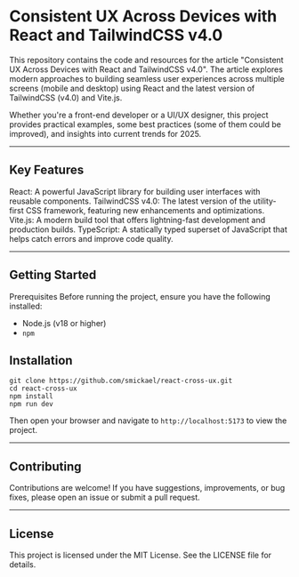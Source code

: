 # Consistent UX Across Devices with React and TailwindCSS v4.0

This repository contains the code and resources for the article "Consistent UX Across Devices with React and TailwindCSS v4.0". The article explores modern approaches to building seamless user experiences across multiple screens (mobile and desktop) using React and the latest version of TailwindCSS (v4.0) and Vite.js.

Whether you're a front-end developer or a UI/UX designer, this project provides practical examples, some best practices (some of them could be improved), and insights into current trends for 2025.

___

## Key Features

React: A powerful JavaScript library for building user interfaces with reusable components.
TailwindCSS v4.0: The latest version of the utility-first CSS framework, featuring new enhancements and optimizations.
Vite.js: A modern build tool that offers lightning-fast development and production builds.
TypeScript: A statically typed superset of JavaScript that helps catch errors and improve code quality.

___

## Getting Started
Prerequisites
Before running the project, ensure you have the following installed:

- Node.js (v18 or higher)
- `npm`

## Installation
```
git clone https://github.com/smickael/react-cross-ux.git
cd react-cross-ux
npm install
npm run dev
```
Then open your browser and navigate to `http://localhost:5173` to view the project.
___

## Contributing
Contributions are welcome! If you have suggestions, improvements, or bug fixes, please open an issue or submit a pull request.
___

## License
This project is licensed under the MIT License. See the LICENSE file for details.

